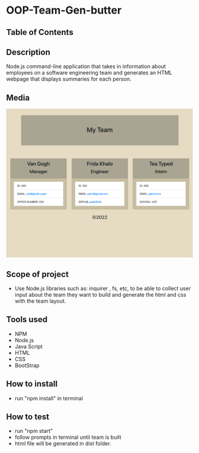 # OOP-Team-Gen-butter
## Table of Contents

## Description
Node.js command-line application that takes in information about employees on a software engineering team and generates an HTML webpage that displays summaries for each person.

## Media

![Screenshot](Media/OOP-TEAM.png)




## Scope of project
- Use Node.js libraries such as: inquirer , fs, etc, to be able to collect user input about the team they want to build and generate the html and css with the team layout.

## Tools used
- NPM
- Node.js
- Java Script
- HTML
- CSS
- BootStrap

## How to install 
- run "npm install" in terminal

## How to test
- run "npm start"
- follow prompts in terminal until team is built
- html file will be generated in dist folder.
